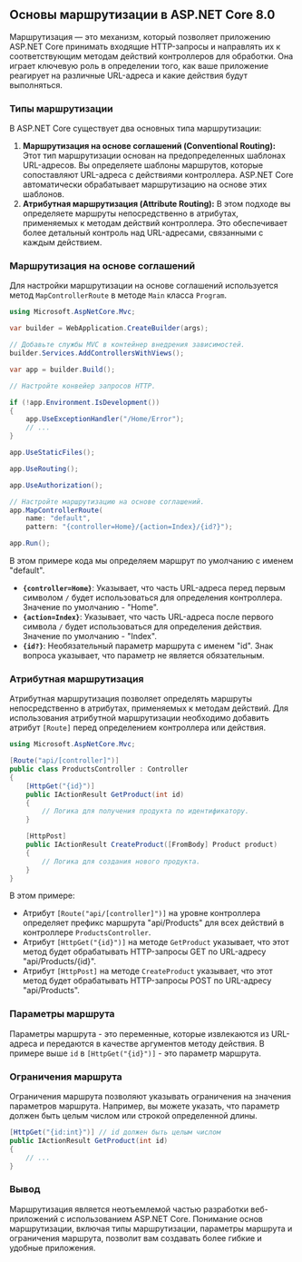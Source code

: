 ## Основы маршрутизации в ASP.NET Core 8.0

Маршрутизация — это механизм, который позволяет приложению ASP.NET Core принимать входящие HTTP-запросы и направлять их к соответствующим методам действий контроллеров для обработки. Она играет ключевую роль в определении того, как ваше приложение реагирует на различные URL-адреса и какие действия будут выполняться.

### Типы маршрутизации

В ASP.NET Core существует два основных типа маршрутизации:

1. **Маршрутизация на основе соглашений (Conventional Routing):**  Этот тип маршрутизации основан на предопределенных шаблонах URL-адресов. Вы определяете шаблоны маршрутов, которые сопоставляют URL-адреса с действиями контроллера. ASP.NET Core автоматически обрабатывает маршрутизацию на основе этих шаблонов.
2. **Атрибутная маршрутизация (Attribute Routing):**  В этом подходе вы определяете маршруты непосредственно в атрибутах, применяемых к методам действий контроллера. Это обеспечивает более детальный контроль над URL-адресами, связанными с каждым действием.

### Маршрутизация на основе соглашений

Для настройки маршрутизации на основе соглашений используется метод `MapControllerRoute` в методе `Main` класса `Program`.

```csharp
using Microsoft.AspNetCore.Mvc;

var builder = WebApplication.CreateBuilder(args);

// Добавьте службы MVC в контейнер внедрения зависимостей.
builder.Services.AddControllersWithViews();

var app = builder.Build();

// Настройте конвейер запросов HTTP.

if (!app.Environment.IsDevelopment())
{
    app.UseExceptionHandler("/Home/Error");
    // ...
}

app.UseStaticFiles();

app.UseRouting();

app.UseAuthorization();

// Настройте маршрутизацию на основе соглашений.
app.MapControllerRoute(
    name: "default",
    pattern: "{controller=Home}/{action=Index}/{id?}");

app.Run();
```

В этом примере кода мы определяем маршрут по умолчанию с именем "default". 

* **`{controller=Home}`**: Указывает, что часть URL-адреса перед первым символом `/` будет использоваться для определения контроллера. Значение по умолчанию - "Home".
* **`{action=Index}`**: Указывает, что часть URL-адреса после первого символа `/` будет использоваться для определения действия. Значение по умолчанию - "Index".
* **`{id?}`**: Необязательный параметр маршрута с именем "id". Знак вопроса указывает, что параметр не является обязательным.

### Атрибутная маршрутизация

Атрибутная маршрутизация позволяет определять маршруты непосредственно в атрибутах, применяемых к методам действий. Для использования атрибутной маршрутизации необходимо добавить атрибут `[Route]` перед определением контроллера или действия.

```csharp
using Microsoft.AspNetCore.Mvc;

[Route("api/[controller]")]
public class ProductsController : Controller
{
    [HttpGet("{id}")]
    public IActionResult GetProduct(int id)
    {
        // Логика для получения продукта по идентификатору.
    }

    [HttpPost]
    public IActionResult CreateProduct([FromBody] Product product)
    {
        // Логика для создания нового продукта.
    }
}
```

В этом примере:

* Атрибут `[Route("api/[controller]")]` на уровне контроллера определяет префикс маршрута "api/Products" для всех действий в контроллере `ProductsController`.
* Атрибут `[HttpGet("{id}")]` на методе `GetProduct` указывает, что этот метод будет обрабатывать HTTP-запросы GET по URL-адресу "api/Products/{id}".
* Атрибут `[HttpPost]` на методе `CreateProduct` указывает, что этот метод будет обрабатывать HTTP-запросы POST по URL-адресу "api/Products".

### Параметры маршрута

Параметры маршрута - это переменные, которые извлекаются из URL-адреса и передаются в качестве аргументов методу действия. В примере выше `id` в `[HttpGet("{id}")]` - это параметр маршрута.

### Ограничения маршрута

Ограничения маршрута позволяют указывать ограничения на значения параметров маршрута. Например, вы можете указать, что параметр должен быть целым числом или строкой определенной длины.

```csharp
[HttpGet("{id:int}")] // id должен быть целым числом
public IActionResult GetProduct(int id)
{
    // ...
}
```

### Вывод

Маршрутизация является неотъемлемой частью разработки веб-приложений с использованием ASP.NET Core. Понимание основ маршрутизации, включая типы маршрутизации, параметры маршрута и ограничения маршрута, позволит вам создавать более гибкие и удобные приложения. 
